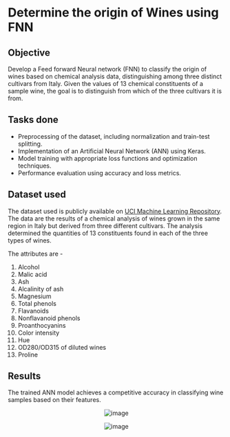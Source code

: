 # Determine the origin of Wines using FNN

## Objective
Develop a Feed forward Neural network (FNN) to classify the origin of wines based on chemical analysis data, distinguishing among three distinct cultivars from Italy.
Given the values of 13 chemical constituents of a sample wine, the goal is to distinguish from which of the three cultivars it is from.

## Tasks done
+ Preprocessing of the dataset, including normalization and train-test splitting.
+ Implementation of an Artificial Neural Network (ANN) using Keras.
+ Model training with appropriate loss functions and optimization techniques.
+ Performance evaluation using accuracy and loss metrics.

## Dataset used

The dataset used is publicly available on [UCI Machine Learning Repository](https://archive.ics.uci.edu/dataset/109/wine).
The data are the results of a chemical analysis of wines grown in the same region in Italy but derived from three different cultivars.
The analysis determined the quantities of 13 constituents found in each of the three types of wines. 

The attributes are -
1) Alcohol
2) Malic acid
3) Ash
4) Alcalinity of ash  
5) Magnesium
6) Total phenols
7) Flavanoids
8) Nonflavanoid phenols
9) Proanthocyanins
10) Color intensity
11) Hue
12) OD280/OD315 of diluted wines
13) Proline

## Results
The trained ANN model achieves a competitive accuracy in classifying wine samples based on their features.
<div align="center">
  
![image](https://github.com/user-attachments/assets/c17bb5e4-d2e8-4480-ac61-8d670c94d559)

![image](https://github.com/user-attachments/assets/91bf248b-573b-4052-b14b-a29db0210c11)

</div>

